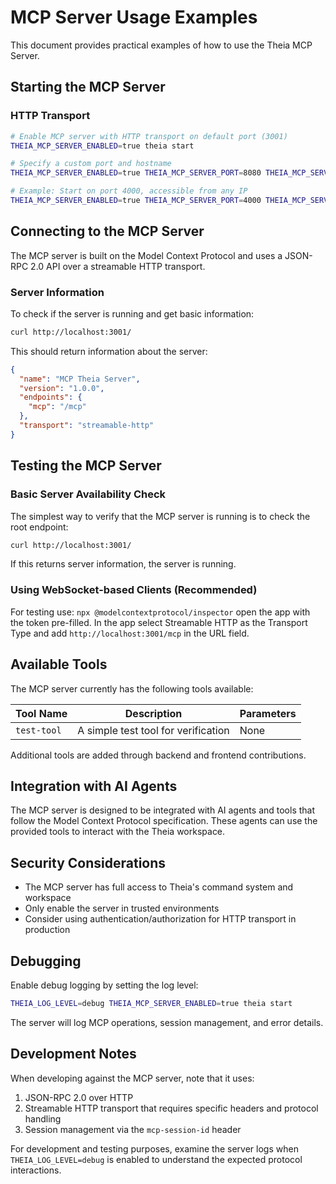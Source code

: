 # MCP Server Usage Examples

This document provides practical examples of how to use the Theia MCP Server.

## Starting the MCP Server

### HTTP Transport

```bash
# Enable MCP server with HTTP transport on default port (3001)
THEIA_MCP_SERVER_ENABLED=true theia start

# Specify a custom port and hostname
THEIA_MCP_SERVER_ENABLED=true THEIA_MCP_SERVER_PORT=8080 THEIA_MCP_SERVER_HOSTNAME=0.0.0.0 theia start

# Example: Start on port 4000, accessible from any IP
THEIA_MCP_SERVER_ENABLED=true THEIA_MCP_SERVER_PORT=4000 THEIA_MCP_SERVER_HOSTNAME=0.0.0.0 theia start
```

## Connecting to the MCP Server

The MCP server is built on the Model Context Protocol and uses a JSON-RPC 2.0 API over a streamable HTTP transport.

### Server Information

To check if the server is running and get basic information:

```bash
curl http://localhost:3001/
```

This should return information about the server:

```json
{
  "name": "MCP Theia Server",
  "version": "1.0.0",
  "endpoints": {
    "mcp": "/mcp"
  },
  "transport": "streamable-http"
}
```

## Testing the MCP Server

### Basic Server Availability Check

The simplest way to verify that the MCP server is running is to check the root endpoint:

```bash
curl http://localhost:3001/
```

If this returns server information, the server is running.

### Using WebSocket-based Clients (Recommended)

For testing use: `npx @modelcontextprotocol/inspector` open the app with the token pre-filled.
In the app select Streamable HTTP as the Transport Type and add `http://localhost:3001/mcp` in the URL field.

## Available Tools

The MCP server currently has the following tools available:

| Tool Name | Description | Parameters |
|-----------|-------------|------------|
| `test-tool` | A simple test tool for verification | None |

Additional tools are added through backend and frontend contributions.

## Integration with AI Agents

The MCP server is designed to be integrated with AI agents and tools that follow the Model Context Protocol specification. These agents can use the provided tools to interact with the Theia workspace.

## Security Considerations

- The MCP server has full access to Theia's command system and workspace
- Only enable the server in trusted environments
- Consider using authentication/authorization for HTTP transport in production

## Debugging

Enable debug logging by setting the log level:

```bash
THEIA_LOG_LEVEL=debug THEIA_MCP_SERVER_ENABLED=true theia start
```

The server will log MCP operations, session management, and error details.

## Development Notes

When developing against the MCP server, note that it uses:

1. JSON-RPC 2.0 over HTTP
2. Streamable HTTP transport that requires specific headers and protocol handling
3. Session management via the `mcp-session-id` header

For development and testing purposes, examine the server logs when `THEIA_LOG_LEVEL=debug` is enabled to understand the expected protocol interactions.
